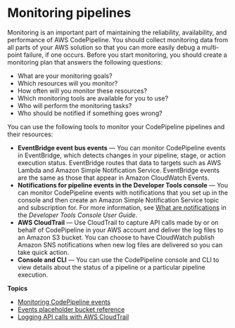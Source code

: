 # Monitoring pipelines<a name="monitoring"></a>

Monitoring is an important part of maintaining the reliability, availability, and performance of AWS CodePipeline\. You should collect monitoring data from all parts of your AWS solution so that you can more easily debug a multi\-point failure, if one occurs\. Before you start monitoring, you should create a monitoring plan that answers the following questions:
+ What are your monitoring goals?
+ Which resources will you monitor?
+ How often will you monitor these resources?
+ Which monitoring tools are available for you to use?
+ Who will perform the monitoring tasks?
+ Who should be notified if something goes wrong?

You can use the following tools to monitor your CodePipeline pipelines and their resources:
+ **EventBridge event bus events** — You can monitor CodePipeline events in EventBridge, which detects changes in your pipeline, stage, or action execution status\. EventBridge routes that data to targets such as AWS Lambda and Amazon Simple Notification Service\. EventBridge events are the same as those that appear in Amazon CloudWatch Events\.
+ **Notifications for pipeline events in the Developer Tools console** — You can monitor CodePipeline events with notifications that you set up in the console and then create an Amazon Simple Notification Service topic and subscription for\. For more information, see [What are notifications](https://docs.aws.amazon.com/dtconsole/latest/userguide/welcome.html) in the *Developer Tools Console User Guide*\.
+ **AWS CloudTrail** — Use CloudTrail to capture API calls made by or on behalf of CodePipeline in your AWS account and deliver the log files to an Amazon S3 bucket\. You can choose to have CloudWatch publish Amazon SNS notifications when new log files are delivered so you can take quick action\.
+ **Console and CLI** — You can use the CodePipeline console and CLI to view details about the status of a pipeline or a particular pipeline execution\.

**Topics**
+ [Monitoring CodePipeline events](detect-state-changes-cloudwatch-events.md)
+ [Events placeholder bucket reference](reference-ct-placeholder-buckets.md)
+ [Logging API calls with AWS CloudTrail](monitoring-cloudtrail-logs.md)